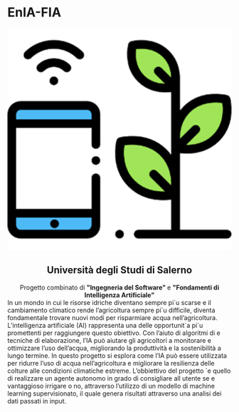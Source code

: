 # EnIA-FIA
<div align = "center">
<img src="logo_enia.png" alt="logo" width="600"/>
<h2>Università degli Studi di Salerno</h2>
Progetto combinato di <strong> "Ingegneria del Software" </strong> e <strong> "Fondamenti di Intelligenza Artificiale" </strong>
</div>
<div>
In un mondo in cui le risorse idriche diventano sempre pi`u scarse e il cambiamento climatico rende l’agricoltura sempre pi`u difficile, diventa fondamentale trovare nuovi modi per risparmiare acqua nell’agricoltura.
L’intelligenza artificiale (AI) rappresenta una delle opportunit`a pi`u promettenti per raggiungere questo obiettivo. Con l’aiuto di algoritmi di e tecniche di elaborazione, l’IA può aiutare gli agricoltori a monitorare e ottimizzare l’uso dell’acqua, migliorando la produttività e la sostenibilità a lungo termine.
In questo progetto si esplora come l’IA può essere utilizzata per ridurre l’uso di acqua nell’agricoltura e migliorare la resilienza delle colture alle condizioni climatiche estreme.
<span>
L’obbiettivo del progetto `e quello di realizzare un agente autonomo in grado di consigliare all utente se e vantaggioso irrigare o no, attraverso l’utilizzo di un modello di machine learning supervisionato, il quale genera risultati attraverso una analisi dei dati passati in input.
</span>
</div>